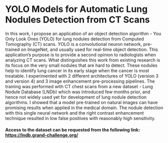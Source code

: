 # YOLO Models for Automatic Lung Nodules Detection from CT Scans
In this work, I propose an application of an object detection algorithm - You Only Look
Ones (YOLO) for lung nodules detection from Computed Tomography (CT) scans. YOLO
is a convolutional neuron network, pre-trained on ImageNet, and usually used for real-time
object detection. This application’s purpose is to provide a second opinion to radiologists when
analyzing CT scans. What distinguishes this work from existing research is its focus on the very
small nodules that are hard to detect. These nodules help to identify lung cancer in its early
stage when the cancer is most treatable. I experimented with 2 different architectures of YOLO
(version 3 and version 4) and 3 image enhancement pre-processing pipelines. The training was
performed with CT chest scans from a new dataset - Lung Nodule Database (LNDb) which was
introduced few months prior, and hence not widely used yet for development of lung nodule
detection algorithms. I showed that a model pre-trained on natural images can have promising
results when applied in the medical domain. The nodule detection with this single neural network
and the right contrast enhancement technique resulted in low false positives with reasonably high
sensitivity.

#### Access to the dataset can be requested from the following link: https://lndb.grand-challenge.org/
